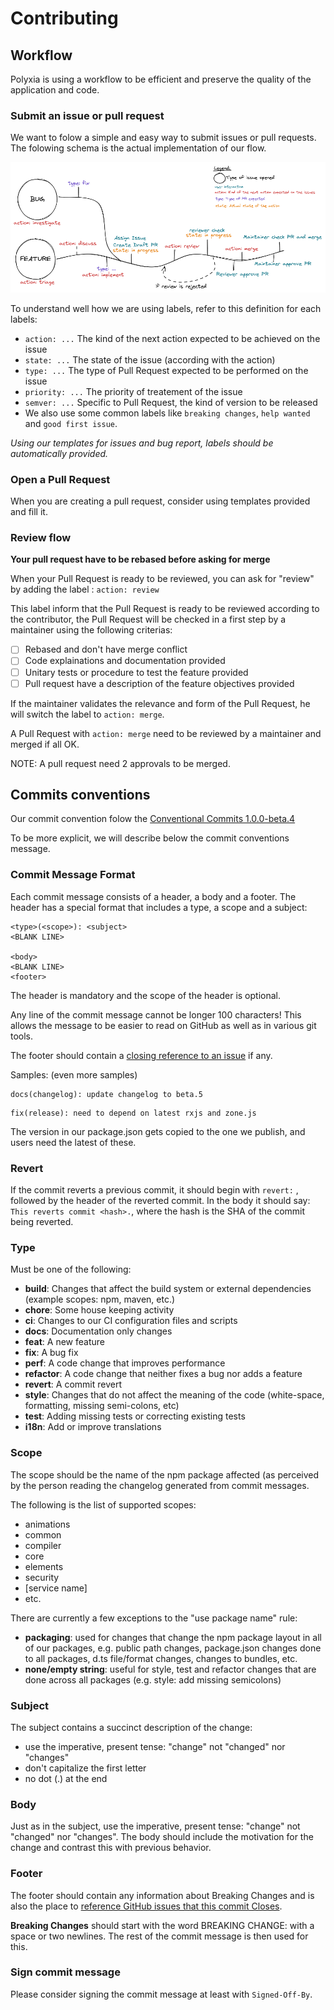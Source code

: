 # Contributing

## Workflow

Polyxia is using a workflow to be efficient and preserve the quality of the application and code.

### Submit an issue or pull request

We want to folow a simple and easy way to submit issues or pull requests. The folowing schema is the actual implementation of our flow.

![image](../assets/polyxia-workflow-schema.png)

To understand well how we are using labels, refer to this definition for each labels:

- `action: ...` The kind of the next action expected to be achieved on the issue
- `state: ...` The state of the issue (according with the action)
- `type: ...` The type of Pull Request expected to be performed on the issue
- `priority: ...` The priority of treatement of the issue
- `semver: ...` Specific to Pull Request, the kind of version to be released
- We also use some common labels like `breaking changes`, `help wanted` and `good first issue`.

_Using our templates for issues and bug report, labels should be automatically provided._

### Open a Pull Request

When you are creating a pull request, consider using templates provided and fill it.

### Review flow

**Your pull request have to be rebased before asking for merge**

When your Pull Request is ready to be reviewed, you can ask for "review" by adding the label :
`action: review`

This label inform that the Pull Request is ready to be reviewed according to the contributor, the Pull Request will be checked in a first step by a maintainer using the following criterias:

- [ ] Rebased and don't have merge conflict
- [ ] Code explainations and documentation provided
- [ ] Unitary tests or procedure to test the feature provided
- [ ] Pull request have a description of the feature objectives provided

If the maintainer validates the relevance and form of the Pull Request, he will switch the label to `action: merge`.

A Pull Request with `action: merge` need to be reviewed by a maintainer and merged if all OK.

NOTE: A pull request need 2 approvals to be merged.

## Commits conventions

Our commit convention folow the [Conventional Commits 1.0.0-beta.4](https://www.conventionalcommits.org/en/v1.0.0-beta.4/)

To be more explicit, we will describe below the commit conventions message.

### Commit Message Format

Each commit message consists of a header, a body and a footer. The header has a special format that includes a type, a scope and a subject:

```
<type>(<scope>): <subject>
<BLANK LINE>

<body>
<BLANK LINE>
<footer>
```

The header is mandatory and the scope of the header is optional.

Any line of the commit message cannot be longer 100 characters! This allows the message to be easier to read on GitHub as well as in various git tools.

The footer should contain a [closing reference to an issue](https://docs.github.com/en/issues/tracking-your-work-with-issues/linking-a-pull-request-to-an-issue) if any.

Samples: (even more samples)

```
docs(changelog): update changelog to beta.5
```

```
fix(release): need to depend on latest rxjs and zone.js
```

The version in our package.json gets copied to the one we publish, and users need the latest of these.

### Revert

If the commit reverts a previous commit, it should begin with `revert:` , followed by the header of the reverted commit. In the body it should say: `This reverts commit <hash>.`, where the hash is the SHA of the commit being reverted.

### Type
Must be one of the following:

- **build**: Changes that affect the build system or external dependencies (example scopes: npm, maven, etc.)
- **chore**: Some house keeping activity
- **ci**: Changes to our CI configuration files and scripts
- **docs**: Documentation only changes
- **feat**: A new feature
- **fix**: A bug fix
- **perf**: A code change that improves performance
- **refactor**: A code change that neither fixes a bug nor adds a feature
- **revert**: A commit revert
- **style**: Changes that do not affect the meaning of the code (white-space, formatting, missing semi-colons, etc)
- **test**: Adding missing tests or correcting existing tests
- **i18n**: Add or improve translations

### Scope
The scope should be the name of the npm package affected (as perceived by the person reading the changelog generated from commit messages.

The following is the list of supported scopes:

- animations
- common
- compiler
- core
- elements
- security
- [service name]
- etc.

There are currently a few exceptions to the "use package name" rule:

- **packaging**: used for changes that change the npm package layout in all of our packages, e.g. public path changes, package.json changes done to all packages, d.ts file/format changes, changes to bundles, etc.
- **none/empty string**: useful for style, test and refactor changes that are done across all packages (e.g. style: add missing semicolons)

### Subject

The subject contains a succinct description of the change:

- use the imperative, present tense: "change" not "changed" nor "changes"
- don't capitalize the first letter
- no dot (.) at the end

### Body

Just as in the subject, use the imperative, present tense: "change" not "changed" nor "changes". The body should include the motivation for the change and contrast this with previous behavior.

### Footer

The footer should contain any information about Breaking Changes and is also the place to [reference GitHub issues that this commit Closes](https://docs.github.com/en/issues/tracking-your-work-with-issues/linking-a-pull-request-to-an-issue).

**Breaking Changes** should start with the word BREAKING CHANGE: with a space or two newlines. The rest of the commit message is then used for this.

### Sign commit message

Please consider signing the commit message at least with `Signed-Off-By`.
